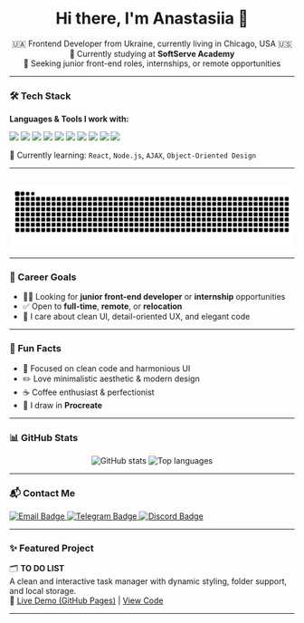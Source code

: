 <h1 align="center">Hi there, I'm Anastasiia 👋</h1>

<p align="center">
  🇺🇦 Frontend Developer from Ukraine, currently living in Chicago, USA 🇺🇸 <br />
  🌱 Currently studying at <strong>SoftServe Academy</strong><br />
  🎯 Seeking junior front-end roles, internships, or remote opportunities
</p>

---

### 🛠 Tech Stack

**Languages & Tools I work with:**

<p align="left">
  <img src="https://img.shields.io/badge/HTML5-E34F26?style=flat&logo=html5&logoColor=white" />
  <img src="https://img.shields.io/badge/CSS3-1572B6?style=flat&logo=css3&logoColor=white" />
  <img src="https://img.shields.io/badge/SASS-CC6699?style=flat&logo=sass&logoColor=white" />
  <img src="https://img.shields.io/badge/JavaScript-F7DF1E?style=flat&logo=javascript&logoColor=black" />
  <img src="https://img.shields.io/badge/TypeScript-3178C6?style=flat&logo=typescript&logoColor=white" />
  <img src="https://img.shields.io/badge/MySQL-005C84?style=flat&logo=mysql&logoColor=white" />
  <img src="https://img.shields.io/badge/PostgreSQL-4169E1?style=flat&logo=postgresql&logoColor=white" />
  <img src="https://img.shields.io/badge/GitHub-181717?style=flat&logo=github&logoColor=white" />
  <img src="https://img.shields.io/badge/Figma-F24E1E?style=flat&logo=figma&logoColor=white" />
  <img src="https://img.shields.io/badge/Linux-FCC624?style=flat&logo=linux&logoColor=black" />
</p>

🧠 Currently learning: `React`, `Node.js`, `AJAX`, `Object-Oriented Design`

---

<br clear="both">

<img src="https://raw.githubusercontent.com/AnStacy/AnStacy/output/snake.svg" alt="Snake animation" />

---

### 🎯 Career Goals

- 👩‍💻 Looking for **junior front-end developer** or **internship** opportunities  
- ✅ Open to **full-time**, **remote**, or **relocation**
- 🧩 I care about clean UI, detail-oriented UX, and elegant code

---

### 🌸 Fun Facts

- 🧘 Focused on clean code and harmonious UI 
- ✏️ Love minimalistic aesthetic & modern design 
- ☕ Coffee enthusiast & perfectionist  
- 🎨 I draw in **Procreate**    

---

### 📊 GitHub Stats

<div align="center">
  <img src="https://github-readme-stats.vercel.app/api?username=AnStacy&hide_title=false&hide_rank=false&show_icons=true&include_all_commits=true&count_private=true&disable_animations=false&theme=dracula&locale=en&hide_border=false" height="150" alt="GitHub stats" />
  <img src="https://github-readme-stats.vercel.app/api/top-langs?username=AnStacy&locale=en&hide_title=false&layout=compact&card_width=320&langs_count=5&theme=dracula&hide_border=false" height="150" alt="Top languages" />
</div>


---

### 📬 Contact Me

<p align="left">
  <a href="mailto:niaiko.ana.stasia@gmail.com">
    <img src="https://img.shields.io/badge/Gmail-grey?style=for-the-badge&logo=gmail&logoColor=pink" alt="Email Badge"/>
  </a>
  <a href="https://t.me/Ana_Stasy_n">
    <img src="https://img.shields.io/badge/Telegram-grey?style=for-the-badge&logo=telegram&logoColor=pink" alt="Telegram Badge"/>
  </a>
  <a href="https://discord.com/users/n.nusik.">
    <img src="https://img.shields.io/badge/Discord-grey?style=for-the-badge&logo=discord&logoColor=pink" alt="Discord Badge"/>
  </a>
</p>


---

### ✨ Featured Project

🗂 **TO DO LIST**  
A clean and interactive task manager with dynamic styling, folder support, and local storage.  
🔗 [Live Demo (GitHub Pages)](https://anstacy.github.io/To-Do-List) | [View Code](https://github.com/AnStacy/To-Do-List)

---

